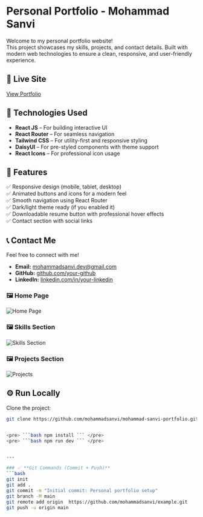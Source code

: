# Personal Portfolio - Mohammad Sanvi

Welcome to my personal portfolio website!  
This project showcases my skills, projects, and contact details. Built with modern web technologies to ensure a clean, responsive, and user-friendly experience.

## 🔗 Live Site
[View Portfolio](https://mohammad-sanvi.web.app)

## 🚀 Technologies Used
- **React JS** – For building interactive UI
- **React Router** – For seamless navigation
- **Tailwind CSS** – For utility-first and responsive styling
- **DaisyUI** – For pre-styled components with theme support
- **React Icons** – For professional icon usage

## 📂 Features
✅ Responsive design (mobile, tablet, desktop)  
✅ Animated buttons and icons for a modern feel  
✅ Smooth navigation using React Router  
✅ Dark/light theme ready (if you enabled it)  
✅ Downloadable resume button with professional hover effects  
✅ Contact section with social links  

## 📞 Contact Me
Feel free to connect with me!  
- **Email:** mohammadsanvi.dev@gmail.com  
- **GitHub:** [github.com/your-github](https://github.com/mohammadsanvi)  
- **LinkedIn:** [linkedin.com/in/your-linkedin](https://linkedin.com/in/mohammadsanvi0)  


### 🖼️ Home Page

![Home Page](https://i.ibb.co/GfPBL1PK/Screenshot-20.png)

### 🖼️ Skills Section
![Skills Section](https://i.ibb.co/ZRsKwJDX/Screenshot-21.png)

### 🖼️ Projects Section
![Projects](https://i.ibb.co/MD512NHm/Screenshot-22.png)


## ⚙️ Run Locally

Clone the project:

```bash
git clone https://github.com/mohammadsanvi/mohammad-sanvi-portfolio.git


<pre> ```bash npm install ``` </pre>
<pre> ```bash npm run dev ``` </pre>


---

### ✅ **Git Commands (Commit + Push)**  
```bash
git init
git add .
git commit -m "Initial commit: Personal portfolio setup"
git branch -M main
git remote add origin  https://github.com/mohammadsanvi/example.git
git push -u origin main
